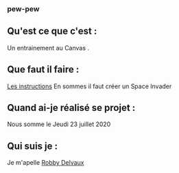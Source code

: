 ### pew-pew

## Qu'est ce que c'est :

Un entrainement au Canvas .

## Que faut il faire : 

[Les instructions](https://github.com/becodeorg/CRL-Woods-3.21/tree/master/LearningPath/02.The-Hill/11.Javascript/02.Series-2/2.Canvas)
En sommes il faut créer un Space Invader 

## Quand ai-je réalisé se projet :

Nous somme le Jeudi 23 juillet 2020 

## Qui suis je :

Je m'apelle [Robby Delvaux](https://github.com/Delvaux1986)

